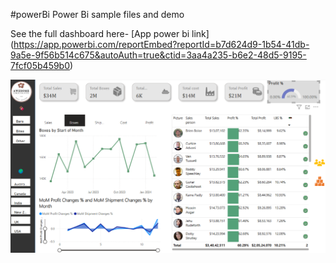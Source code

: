 #powerBi
Power Bi sample files and demo 

See the full dashboard here- [App power bi link] (https://app.powerbi.com/reportEmbed?reportId=b7d624d9-1b54-41db-9a5e-9f56b514c675&autoAuth=true&ctid=3aa4a235-b6e2-48d5-9195-7fcf05b459b0)

![PowerBi Dashboard](Awesomechocsales.png)
